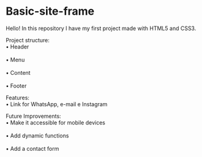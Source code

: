 # Basic-site-frame
Hello! In this repository I have my first project made with HTML5 and CSS3.

Project structure:
  <br>• Header<br> 
  <br>• Menu<br>
  <br> • Content<br>
  <br> • Footer<br>

Features:
  <br>• Link for WhatsApp, e-mail e Instagram<br>

Future Improvements:
  <br>• Make it accessible for mobile devices<br>
  <br>• Add dynamic functions<br>
  <br>• Add a contact form<br>

